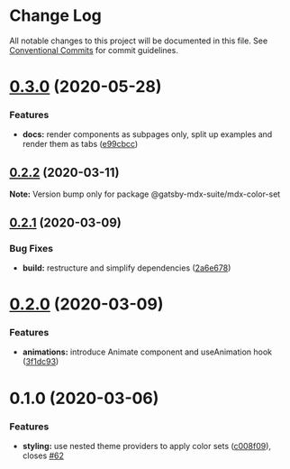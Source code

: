 # Change Log

All notable changes to this project will be documented in this file.
See [Conventional Commits](https://conventionalcommits.org) for commit guidelines.

# [0.3.0](https://github.com/axe312ger/gatsby-suite-mdx/compare/@gatsby-mdx-suite/mdx-color-set@0.2.2...@gatsby-mdx-suite/mdx-color-set@0.3.0) (2020-05-28)


### Features

* **docs:** render components as subpages only, split up examples and render them as tabs ([e99cbcc](https://github.com/axe312ger/gatsby-suite-mdx/commit/e99cbcc1dc6ef76b1d419d8678628fd93dbef9c2))





## [0.2.2](https://github.com/axe312ger/gatsby-suite-mdx/compare/@gatsby-mdx-suite/mdx-color-set@0.2.1...@gatsby-mdx-suite/mdx-color-set@0.2.2) (2020-03-11)

**Note:** Version bump only for package @gatsby-mdx-suite/mdx-color-set





## [0.2.1](https://github.com/axe312ger/gatsby-mdx-suite/compare/@gatsby-mdx-suite/mdx-color-set@0.2.0...@gatsby-mdx-suite/mdx-color-set@0.2.1) (2020-03-09)


### Bug Fixes

* **build:** restructure and simplify dependencies ([2a6e678](https://github.com/axe312ger/gatsby-mdx-suite/commit/2a6e6784431358d1bc05f76912455c28ed565db0))





# [0.2.0](https://github.com/axe312ger/gatsby-mdx-suite/compare/@gatsby-mdx-suite/mdx-color-set@0.1.0...@gatsby-mdx-suite/mdx-color-set@0.2.0) (2020-03-09)


### Features

* **animations:** introduce Animate component and useAnimation hook ([3f1dc93](https://github.com/axe312ger/gatsby-mdx-suite/commit/3f1dc93ce4e2f57718c8f94a9f96aadc6b94014b))





# 0.1.0 (2020-03-06)


### Features

* **styling:** use nested theme providers to apply color sets ([c008f09](https://github.com/axe312ger/gatsby-mdx-suite/commit/c008f093da19593d8af789a267154797d1c18df5)), closes [#62](https://github.com/axe312ger/gatsby-mdx-suite/issues/62)
